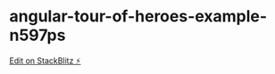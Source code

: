 # angular-tour-of-heroes-example-n597ps

[Edit on StackBlitz ⚡️](https://stackblitz.com/edit/angular-tour-of-heroes-example-n597ps)